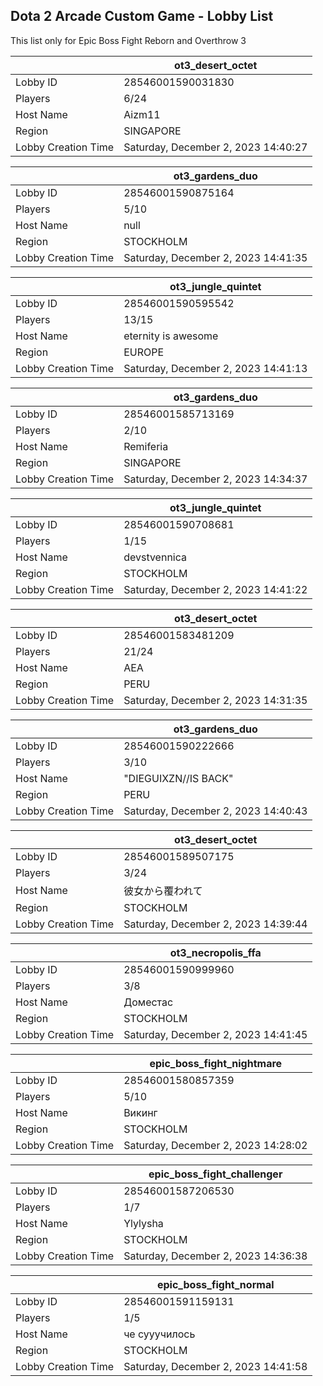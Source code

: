 ## Dota 2 Arcade Custom Game - Lobby List

This list only for Epic Boss Fight Reborn and Overthrow 3

|  | ot3_desert_octet |
| ------ | ------ |
| Lobby ID | 28546001590031830 |
| Players | 6/24 |
| Host Name | Aizm11 |
| Region | SINGAPORE |
| Lobby Creation Time | Saturday, December 2, 2023 14:40:27 |


|  | ot3_gardens_duo |
| ------ | ------ |
| Lobby ID | 28546001590875164 |
| Players | 5/10 |
| Host Name | null |
| Region | STOCKHOLM |
| Lobby Creation Time | Saturday, December 2, 2023 14:41:35 |


|  | ot3_jungle_quintet |
| ------ | ------ |
| Lobby ID | 28546001590595542 |
| Players | 13/15 |
| Host Name | eternity is awesome |
| Region | EUROPE |
| Lobby Creation Time | Saturday, December 2, 2023 14:41:13 |


|  | ot3_gardens_duo |
| ------ | ------ |
| Lobby ID | 28546001585713169 |
| Players | 2/10 |
| Host Name | Remiferia |
| Region | SINGAPORE |
| Lobby Creation Time | Saturday, December 2, 2023 14:34:37 |


|  | ot3_jungle_quintet |
| ------ | ------ |
| Lobby ID | 28546001590708681 |
| Players | 1/15 |
| Host Name | devstvennica |
| Region | STOCKHOLM |
| Lobby Creation Time | Saturday, December 2, 2023 14:41:22 |


|  | ot3_desert_octet |
| ------ | ------ |
| Lobby ID | 28546001583481209 |
| Players | 21/24 |
| Host Name | AEA |
| Region | PERU |
| Lobby Creation Time | Saturday, December 2, 2023 14:31:35 |


|  | ot3_gardens_duo |
| ------ | ------ |
| Lobby ID | 28546001590222666 |
| Players | 3/10 |
| Host Name | "DIEGUIXZN//IS BACK" |
| Region | PERU |
| Lobby Creation Time | Saturday, December 2, 2023 14:40:43 |


|  | ot3_desert_octet |
| ------ | ------ |
| Lobby ID | 28546001589507175 |
| Players | 3/24 |
| Host Name | 彼女から覆われて |
| Region | STOCKHOLM |
| Lobby Creation Time | Saturday, December 2, 2023 14:39:44 |


|  | ot3_necropolis_ffa |
| ------ | ------ |
| Lobby ID | 28546001590999960 |
| Players | 3/8 |
| Host Name | Доместас |
| Region | STOCKHOLM |
| Lobby Creation Time | Saturday, December 2, 2023 14:41:45 |


|  | epic_boss_fight_nightmare |
| ------ | ------ |
| Lobby ID | 28546001580857359 |
| Players | 5/10 |
| Host Name | Викинг |
| Region | STOCKHOLM |
| Lobby Creation Time | Saturday, December 2, 2023 14:28:02 |


|  | epic_boss_fight_challenger |
| ------ | ------ |
| Lobby ID | 28546001587206530 |
| Players | 1/7 |
| Host Name | Ylylysha |
| Region | STOCKHOLM |
| Lobby Creation Time | Saturday, December 2, 2023 14:36:38 |


|  | epic_boss_fight_normal |
| ------ | ------ |
| Lobby ID | 28546001591159131 |
| Players | 1/5 |
| Host Name | че сууучилось |
| Region | STOCKHOLM |
| Lobby Creation Time | Saturday, December 2, 2023 14:41:58 |


